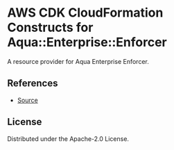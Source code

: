 # AWS CDK CloudFormation Constructs for Aqua::Enterprise::Enforcer

A resource provider for Aqua Enterprise Enforcer.

## References

* [Source](https://github.com/aquasecurity/aqua-helm.git)

## License

Distributed under the Apache-2.0 License.
